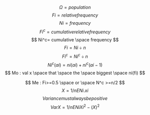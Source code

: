$$
\Omega = population
$$
$$
Fi=relative frequency
$$
$$
Ni=frequency
$$
$$
Fi^c= cumulative relative frequency
$$
$$
Ni^c= cumulative \space frequency
$$
$$
Fi=Ni\div n
$$
$$
Fi^c=Ni^c\div n
$$$$
Ni^c(ai)=ni(ai)+ni^c(ai-1)
$$
$$
Mo : val x \space that \space the \space biggest \space ni(fi)
$$

$$
Me : Fi>=0.5 \space or \space N^c >=n/2
$$
$$
X=1/n E Ni.xi
$$
$$
Variance must always be positive
$$
$$
VarX=1/n E NiXi^2-(X)^2
$$
